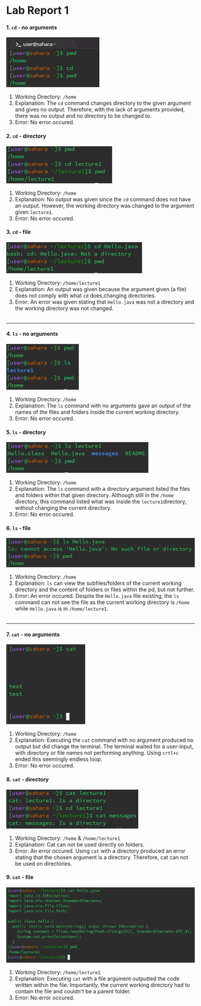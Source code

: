 #  **Lab Report 1**
#### 1. `cd` - no arguments
![Image](firefox_mNXnjIojDu.png) <br>
1. Working Directory: `/home`
2. Explanation:  The `cd` command changes directory to the given argument and gives no output. Therefore, with  the lack of arguments provided, there was no output and no directory to be changed to.
3. Error: No error occured.

#### 2. `cd` - directory
![Image](firefox_fs0zijy5Kn.png) <br>
1. Working Directory: `/home`
2. Explanation: No output was given since the `cd` command does not have an output. However, the working directory was changed to the argument given `lecture1`.
3. Error: No error occured.

#### 3. `cd` - file
![Image](firefox_y22kdjI4oJ.png) <br>
1. Working Directory: `/home/lecture1`
2. Explanation: An output was given because the argument given (a file) does not comply with what `cd` does,changing directories.
3. Error: An error was given stating that `Hello.java` was not a directory and the working directory was not changed.
<br/><br/>
---

#### 4. `ls` - no arguments
![Image](firefox_s2jC8p86xW.png) <br>
1. Working Directory: `/home`
2. Explanation: The `ls` command with no arguments gave an output of the names of the files and folders inside the current working directory. 
3. Error: No error occured.

#### 5. `ls` - directory
![Image](firefox_uYMTReVYbF.png) <br>
1. Working Directory: `/home`
2. Explanation: The `ls` command with a directory argument listed the files and folders within that given directory. Although still in the `/home` directory, this command listed what was inside the `lecture1`directory, without changing the current directory.
3. Error: No error occured.

#### 6. `ls` - file
![Image](firefox_BGvKhW0jfy.png) <br>
1. Working Directory: `/home`
2. Explanation: `ls` can view the subfiles/folders of the current working directory and the content of folders or files within the pd, but not further.
3. Error: An error occured. Despite the `Hello.java` file existing, the `ls` command can not see the file as the current working directory is `/home` while `Hello.java` is in `/home/lecture1`.
<br/><br/>
---


#### 7. `cat` - no arguments
![Image](firefox_is5e5JQ8hW.png) <br>
1. Working Directory: `/home`
2. Explanation: Executing the `cat` command with no argument produced no output but did change the terminal. The terminal waited for a user-input, with directory or file names not performing anything. Using `crtl+c` ended this seemingly endless loop.
3. Error: No error occured.

#### 8. `cat` - directory
![Image](firefox_CqHzYFN7D7.png) <br>
1. Working Directory: `/home` & `/home/lecture1`
2. Explanation: Cat can not be used directly on folders.
3. Error: An error occured. Using `cat` with a directory produced an error stating that the chosen argument is a directory. Therefore, cat can not be used on directories.

#### 9. `cat` - file
![Image](firefox_o4NQK8InSB.png) <br>
1. Working Directory: `/home/lecture1`
2. Explanation: Executing `cat` with a file argument outputted the code written within the file. Importantly, the current working directory had to contain the file and couldn't be a parent folder.
3. Error: No error occured.
